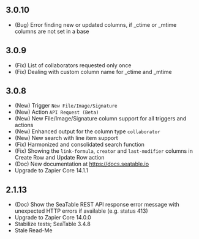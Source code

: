 ## 3.0.10

* (Bug) Error finding new or updated columns, if _ctime or _mtime columns are not set in a base
 
## 3.0.9

* (Fix) List of collaborators requested only once
* (Fix) Dealing with custom column name for _ctime and _mtime

## 3.0.8

* (New) Trigger `New File/Image/Signature`
* (New) Action `API Request (Beta)`
* (New) New File/Image/Signature column support for all triggers and actions
* (New) Enhanced output for the column type `collaborator`
* (New) New search with line item support
* (Fix) Harmonized and consolidated search function
* (Fix) Showing the `link-formula`, `creator` and `last-modifier` columns in Create Row and Update Row action 
* (Doc) New documentation at https://docs.seatable.io
* Upgrade to Zapier Core 14.1.1

## 2.1.13

* (Doc) Show the SeaTable REST API response error message with unexpected HTTP errors if available (e.g. status 413)
* Upgrade to Zapier Core 14.0.0
* Stabilize tests; SeaTable 3.4.8
* Stale Read-Me
